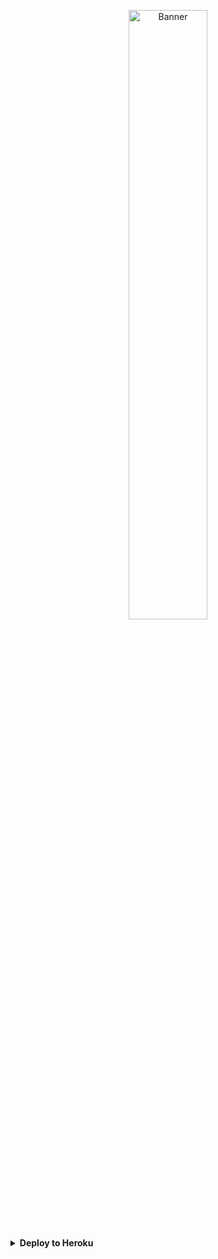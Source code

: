 <p align="center">
  <a href="https://t.me/lrithyll">
    <img src="https://cdn.yuna0x0.com/yuna/img/72408310_p5.webp" alt="Banner" width="50%">
  </a>
</p>
<details>
<summary><b>Deploy to Heroku</b></summary>
<table>
  <tr>
    <td>
      <table>
        <tr>
          <th>Rarity Name</th><th>Symbol</th>
        </tr>
        <tr><td>Common</td><td>⚪️</td></tr>
        <tr><td>Rare</td><td>🟣</td></tr>
        <tr><td>Medium</td><td>🟢</td></tr>
        <tr><td>Legendary</td><td>🟡</td></tr>
        <tr><td>Limited</td><td>🔮</td></tr>
        <tr><td>Special</td><td>💮</td></tr>
        <tr><td>Celestial</td><td>🎐</td></tr>
      </table>
    </td>
    <td>
      <img src="https://github.com/innng/innng/assets/26755058/5e0ce0fb-c544-4f8c-a307-5849165746d0" width="20%"/>
      <img src="https://github.com/innng/innng/assets/26755058/5e0ce0fb-c544-4f8c-a307-5849165746d0" width="20%"/>
      <img src="https://github.com/innng/innng/assets/26755058/5e0ce0fb-c544-4f8c-a307-5849165746d0" width="20%"/>
      <img src="https://github.com/innng/innng/assets/26755058/5e0ce0fb-c544-4f8c-a307-5849165746d0" width="20%"/>
      <img src="https://github.com/innng/innng/assets/26755058/5e0ce0fb-c544-4f8c-a307-5849165746d0" width="20%"/>
      <img src="https://github.com/innng/innng/assets/26755058/5e0ce0fb-c544-4f8c-a307-5849165746d0" width="20%"/>
      <img src="https://github.com/innng/innng/assets/26755058/5e0ce0fb-c544-4f8c-a307-5849165746d0" width="20%"/>
    </td>
  </tr>
</table>
<table>
  <tr>
    <th>Event Name</th>
    <th>Emoji</th>
  </tr>
  <tr><td>𝑺𝒖𝒎𝒎𝒆𝒓</td><td>🏖</td></tr>
  <tr><td>𝑲𝒊𝒎𝒐𝒏𝒐</td><td>👘</td></tr>
  <tr><td>𝑾𝒊𝒏𝒕𝒆𝒓</td><td>❄️</td></tr>
  <tr><td>𝑽𝒂𝒍𝒆𝒏𝒕𝒊𝒏𝒆</td><td>💞</td></tr>
  <tr><td>𝑺𝒄𝒉𝒐𝒐𝒍</td><td>🎒</td></tr>
  <tr><td>𝑯𝒂𝒍𝒍𝒐𝒘𝒆𝒆𝒏</td><td>🎃</td></tr>
  <tr><td>𝑮𝒂𝒎𝒆</td><td>🎮</td></tr>
  <tr><td>𝑴𝒂𝒓𝒊𝒏𝒆</td><td>🪼</td></tr>
  <tr><td>𝑩𝒂𝒔𝒌𝒆𝒕𝒃𝒂𝒍𝒍</td><td>🏀</td></tr>
  <tr><td>𝑴𝒂𝒊𝒅</td><td>🧹</td></tr>
  <tr><td>𝑹𝒂𝒊𝒏</td><td>☔</td></tr>
  <tr><td>𝑩𝒖𝒏𝒏𝒚</td><td>🐰</td></tr>
  <tr><td>𝑩𝒍𝒐𝒔𝒔𝒐𝒎</td><td>🌸</td></tr>
  <tr><td>𝑹𝒐𝒄𝒌</td><td>🎸</td></tr>
  <tr><td>𝑪𝒉𝒓𝒊𝒔𝒕𝒎𝒂𝒔</td><td>🎄</td></tr>
  <tr><td>𝑵𝒆𝒓𝒅</td><td>🤓</td></tr>
  <tr><td>𝑾𝒆𝒅𝒅𝒊𝒏𝒈</td><td>💍</td></tr>
  <tr><td>𝑪𝒉𝒆𝒆𝒓𝒍𝒆𝒂𝒅𝒆𝒓𝒔</td><td>🎊</td></tr>
  <tr><td>𝑨𝒓𝒕𝒊𝒔𝒕</td><td>🎨</td></tr>
  <tr><td>𝑵𝒖𝒓𝒔𝒆</td><td>🏨</td></tr>
</table>

<details>
